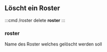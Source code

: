 ## Löscht ein Roster
:::cmd
/roster delete **roster**
:::

### roster
Name des Roster welches gelöscht werden soll
